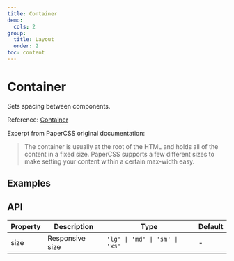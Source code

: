 ```yaml
---
title: Container
demo:
  cols: 2
group:
  title: Layout
  order: 2
toc: content
---
```


# Container

Sets spacing between components.

Reference: [Container](https://www.getpapercss.com/docs/layout/container/)

Excerpt from PaperCSS original documentation:

> The container is usually at the root of the HTML and holds all of the content in a fixed size. PaperCSS supports a few different sizes to make setting your content within a certain max-width easy.

## Examples

<code src="./demos/ContainerBase.tsx" title="Basic" description="Use `size` to set different responsive sizes"></code>

## API

| Property | Description     | Type                           | Default |
| -------- | --------------- | ------------------------------ | ------- |
| size     | Responsive size | `'lg' \| 'md' \| 'sm' \| 'xs'` | -       |
